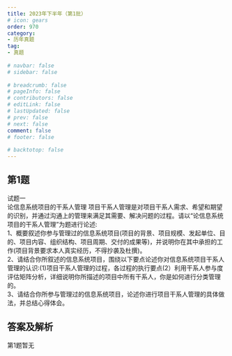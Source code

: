 ```yaml
---  
title: 2023年下半年（第1批）  
# icon: gears  
order: 970  
category:  
- 历年真题  
tag:  
- 真题  
  
# navbar: false  
# sidebar: false  
  
# breadcrumb: false  
# pageInfo: false  
# contributors: false  
# editLink: false  
# lastUpdated: false  
# prev: false  
# next: false  
comment: false  
# footer: false  
  
# backtotop: false  
---  
```

## 第1题 ##

试题一  
论信息系统项目的干系人管理 项目干系人管理是对项目干系人需求、希望和期望的识别，并通过沟通上的管理来满足其需要、解决问题的过程。请以“论信息系统项目的干系人管理”为题进行论述:  
1、概要叙述你参与管理过的信息系统项目(项目的背景、项目规模、发起单位、目的、项目内容、组织结构、项目周期、交付的成果等)，并说明你在其中承担的工作(项目背景要求本人真实经历，不得抄袭及杜撰)。  
2、请结合你所叙述的信息系统项目，围绕以下要点论述你对信息系统项目干系人管理的认识:(1)项目干系人管理的过程，各过程的执行要点(2）利用干系人参与度评估矩阵分析，详细说明你所描述的项目中所有干系人，你是如何进行分类管理的。  
3、请结合你所参与管理过的信息系统项目，论述你进行项目干系人管理的具体做法，并总结心得体会。  
  


## 答案及解析 ##

  

第1题暂无  

